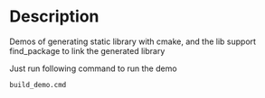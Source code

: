 # Description
Demos of generating static library with cmake,
and the lib support find_package to link the generated library

Just run following command to run the demo
```batch
build_demo.cmd
```

